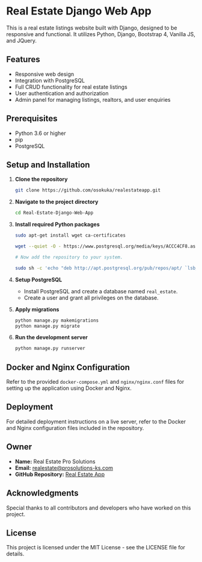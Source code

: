# Real Estate Django Web App

This is a real estate listings website built with Django, designed to be responsive and functional. It utilizes Python, Django, Bootstrap 4, Vanilla JS, and JQuery.

## Features

- Responsive web design
- Integration with PostgreSQL
- Full CRUD functionality for real estate listings
- User authentication and authorization
- Admin panel for managing listings, realtors, and user enquiries

## Prerequisites

- Python 3.6 or higher
- pip
- PostgreSQL

## Setup and Installation

1. **Clone the repository**

   ```sh
   git clone https://github.com/osokuka/realestateapp.git
   ```

2. **Navigate to the project directory**

   ```sh
   cd Real-Estate-Django-Web-App
   ```

3. **Install required Python packages**

      ```sh
      sudo apt-get install wget ca-certificates
      
      wget --quiet -O - https://www.postgresql.org/media/keys/ACCC4CF8.asc | sudo apt-key add -
      
      # Now add the repository to your system.
      
      sudo sh -c 'echo "deb http://apt.postgresql.org/pub/repos/apt/ `lsb_release -cs`-pgdg main" >> /etc/apt/sources.list.d/pgdg.list'
      ```

4. **Setup PostgreSQL**

   - Install PostgreSQL and create a database named `real_estate`.
   - Create a user and grant all privileges on the database.

5. **Apply migrations**

   ```sh
   python manage.py makemigrations
   python manage.py migrate
   ```

6. **Run the development server**

   ```sh
   python manage.py runserver
   ```

## Docker and Nginx Configuration

Refer to the provided `docker-compose.yml` and `nginx/nginx.conf` files for setting up the application using Docker and Nginx.

## Deployment

For detailed deployment instructions on a live server, refer to the Docker and Nginx configuration files included in the repository.

## Owner

- **Name:** Real Estate Pro Solutions
- **Email:** realestate@prosolutions-ks.com
- **GitHub Repository:** [Real Estate App](https://github.com/osokuka/realestateapp.git)

## Acknowledgments

Special thanks to all contributors and developers who have worked on this project.

## License

This project is licensed under the MIT License - see the LICENSE file for details.

